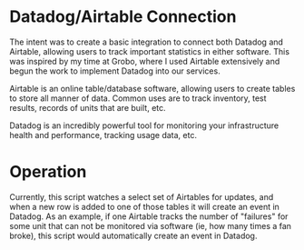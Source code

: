 # Datadog/Airtable Connection 

The intent was to create a basic integration to connect both Datadog and Airtable, allowing users to track important statistics in either software. This was inspired by my time at Grobo, where I used Airtable extensively and begun the work to implement Datadog into our services.

Airtable is an online table/database software, allowing users to create tables to store all manner of data. Common uses are to track inventory, test results, records of units that are built, etc. 

Datadog is an incredibly powerful tool for monitoring your infrastructure health and performance, tracking usage data, etc. 

# Operation

Currently, this script watches a select set of Airtables for updates, and when a new row is added to one of those tables it will create an event in Datadog. As an example, if one Airtable tracks the number of "failures" for some unit that can not be monitored via software (ie, how many times a fan broke), this script would automatically create an event in Datadog. 
